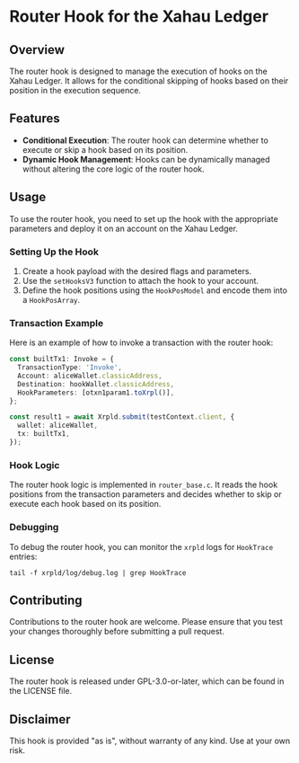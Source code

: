 # Router Hook for the Xahau Ledger

## Overview

The router hook is designed to manage the execution of hooks on the Xahau Ledger. It allows for the conditional skipping of hooks based on their position in the execution sequence.

## Features

- **Conditional Execution**: The router hook can determine whether to execute or skip a hook based on its position.
- **Dynamic Hook Management**: Hooks can be dynamically managed without altering the core logic of the router hook.

## Usage

To use the router hook, you need to set up the hook with the appropriate parameters and deploy it on an account on the Xahau Ledger.

### Setting Up the Hook

1. Create a hook payload with the desired flags and parameters.
2. Use the `setHooksV3` function to attach the hook to your account.
3. Define the hook positions using the `HookPosModel` and encode them into a `HookPosArray`.

### Transaction Example

Here is an example of how to invoke a transaction with the router hook:

```typescript
const builtTx1: Invoke = {
  TransactionType: 'Invoke',
  Account: aliceWallet.classicAddress,
  Destination: hookWallet.classicAddress,
  HookParameters: [otxn1param1.toXrpl()],
};

const result1 = await Xrpld.submit(testContext.client, {
  wallet: aliceWallet,
  tx: builtTx1,
});
```

### Hook Logic

The router hook logic is implemented in `router_base.c`. It reads the hook positions from the transaction parameters and decides whether to skip or execute each hook based on its position.

### Debugging

To debug the router hook, you can monitor the `xrpld` logs for `HookTrace` entries:

```shell
tail -f xrpld/log/debug.log | grep HookTrace
```

## Contributing

Contributions to the router hook are welcome. Please ensure that you test your changes thoroughly before submitting a pull request.

## License

The router hook is released under GPL-3.0-or-later, which can be found in the LICENSE file.

## Disclaimer

This hook is provided "as is", without warranty of any kind. Use at your own risk.
